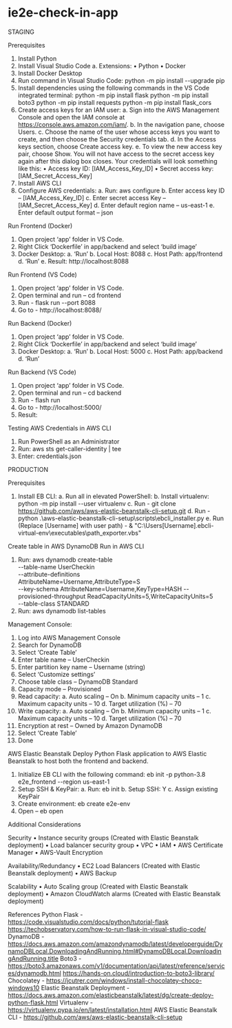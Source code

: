 # ie2e-check-in-app
 
STAGING

Prerequisites
1.	Install Python
2.	Install Visual Studio Code
    a.	Extensions:
        •	Python
        •	Docker
3.	Install Docker Desktop
4.	Run command in Visual Studio Code:
        python -m pip install --upgrade pip
5.	Install dependencies using the following commands in the VS Code integrated terminal:
        python -m pip install flask
        python -m pip install boto3
        python -m pip install requests
        python -m pip install flask_cors
6.	Create access keys for an IAM user:
    a.	Sign into the AWS Management Console and open the IAM console at https://console.aws.amazon.com/iam/.
    b.	In the navigation pane, choose Users.
    c.	Choose the name of the user whose access keys you want to create, and then choose the Security credentials tab.
    d.	In the Access keys section, choose Create access key.
    e.	To view the new access key pair, choose Show. You will not have access to the secret access key again after this dialog box closes. Your credentials will look something like this:
        •	Access key ID: [IAM_Access_Key_ID]
        •	Secret access key: [IAM_Secret_Access_Key]
7.	Install AWS CLI
8.	Configure AWS credentials:
    a.	Run: aws configure
    b.	Enter access key ID – [IAM_Access_Key_ID]
    c.	Enter secret access Key – [IAM_Secret_Access_Key]
    d.	Enter default region name – us-east-1
    e.	Enter default output format – json

Run Frontend (Docker)
1.	Open project ‘app’ folder in VS Code.
2.	Right Click ‘Dockerfile’ in app/backend and select ‘build image’
3.	Docker Desktop:
    a.	‘Run’
    b.	Local Host: 8088
    c.	Host Path: app/frontend
    d.	‘Run’
    e.	Result: http://localhost:8088
 
Run Frontend (VS Code)
1.	Open project ‘app’ folder in VS Code.
2.	Open terminal and run – cd frontend
3.	Run - flask run --port 8088
4.	Go to - http://localhost:8088/

Run Backend (Docker)
1.	Open project ‘app’ folder in VS Code.
2.	Right Click ‘Dockerfile’ in app/backend and select ‘build image’
3.	Docker Desktop:
    a.	‘Run’
    b.	Local Host: 5000
    c.	Host Path: app/backend
    d.	‘Run’

Run Backend (VS Code)
1.	Open project ‘app’ folder in VS Code.
2.	Open terminal and run – cd backend
3.	Run - flash run
4.	Go to - http://localhost:5000/
5.	Result:
 
Testing AWS Credentials in AWS CLI
1.	Run PowerShell as an Administrator
2.	Run: aws sts get-caller-identity | tee
3.	Enter: credentials.json


PRODUCTION

Prerequisites
1.	Install EB CLI:
    a.	Run all in elevated PowerShell:
    b.	Install virtualenv: python -m pip install --user virtualenv
    c.	Run - git clone https://github.com/aws/aws-elastic-beanstalk-cli-setup.git
    d.	Run - python .\aws-elastic-beanstalk-cli-setup\scripts\ebcli_installer.py
    e.	Run (Replace [Username] with user path) - & "C:\Users\[Username]\.ebcli-virtual-env\executables\path_exporter.vbs"

Create table in AWS DynamoDB
Run in AWS CLI
1.	Run:
aws dynamodb create-table \
    --table-name UserCheckin \
    --attribute-definitions \
        AttributeName=Username,AttributeType=S \
    --key-schema AttributeName=Username,KeyType=HASH
    --provisioned-throughput ReadCapacityUnits=5,WriteCapacityUnits=5 \
    --table-class STANDARD
2.	Run: aws dynamodb list-tables
 
Management Console:
1.	Log into AWS Management Console
2.	Search for DynamoDB
3.	Select ‘Create Table’
4.	Enter table name – UserCheckin
5.	Enter partition key name – Username (string)
6.	Select ‘Customize settings’
7.	Choose table class – DynamoDB Standard
8.	Capacity mode – Provisioned
9.	Read capacity:
    a.	Auto scaling – On
    b.	Minimum capacity units – 1
    c.	Maximum capacity units – 10
    d.	Target utilization (%) – 70
10.	Write capacity:
    a.	Auto scaling – On
    b.	Minimum capacity units – 1
    c.	Maximum capacity units – 10
    d.	Target utilization (%) – 70
11.	Encryption at rest – Owned by Amazon DynamoDB
12.	Select ‘Create Table’
13.	Done

AWS Elastic Beanstalk
Deploy Python Flask application to AWS Elastic Beanstalk to host both the frontend and backend.
1.	Initialize EB CLI with the following command: eb init -p python-3.8 e2e_frontend --region us-east-1
2.	Setup SSH & KeyPair: 
    a.	Run: eb init
    b.	Setup SSH: Y
    c.	Assign existing KeyPair
3.	Create environment: eb create e2e-env
4.	Open – eb open
 
Additional Considerations

Security
•	Instance security groups (Created with Elastic Beanstalk deployment)
•	Load balancer security group
•	VPC
•	IAM
•	AWS Certificate Manager
•	AWS-Vault Encryption

Availability/Redundancy
•	EC2 Load Balancers (Created with Elastic Beanstalk deployment)
•	AWS Backup

Scalability
•	Auto Scaling group (Created with Elastic Beanstalk deployment)
•	Amazon CloudWatch alarms (Created with Elastic Beanstalk deployment)

References
Python Flask - https://code.visualstudio.com/docs/python/tutorial-flask 
https://techobservatory.com/how-to-run-flask-in-visual-studio-code/ 
DynamoDB - https://docs.aws.amazon.com/amazondynamodb/latest/developerguide/DynamoDBLocal.DownloadingAndRunning.html#DynamoDBLocal.DownloadingAndRunning.title
Boto3 - https://boto3.amazonaws.com/v1/documentation/api/latest/reference/services/dynamodb.html
https://hands-on.cloud/introduction-to-boto3-library/ 
Chocolatey - https://jcutrer.com/windows/install-chocolatey-choco-windows10 
Elastic Beanstalk Deployment - https://docs.aws.amazon.com/elasticbeanstalk/latest/dg/create-deploy-python-flask.html 
Virtualenv - https://virtualenv.pypa.io/en/latest/installation.html 
AWS Elastic Beanstalk CLI - https://github.com/aws/aws-elastic-beanstalk-cli-setup 



 
